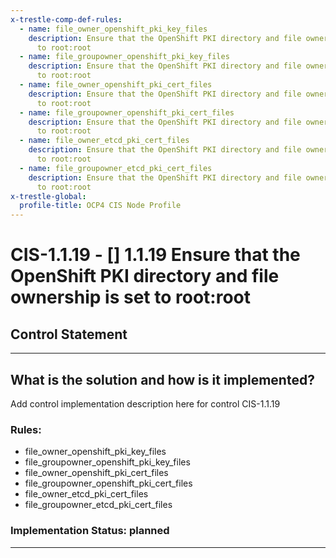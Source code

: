 ```yaml
---
x-trestle-comp-def-rules:
  - name: file_owner_openshift_pki_key_files
    description: Ensure that the OpenShift PKI directory and file ownership is set
      to root:root
  - name: file_groupowner_openshift_pki_key_files
    description: Ensure that the OpenShift PKI directory and file ownership is set
      to root:root
  - name: file_owner_openshift_pki_cert_files
    description: Ensure that the OpenShift PKI directory and file ownership is set
      to root:root
  - name: file_groupowner_openshift_pki_cert_files
    description: Ensure that the OpenShift PKI directory and file ownership is set
      to root:root
  - name: file_owner_etcd_pki_cert_files
    description: Ensure that the OpenShift PKI directory and file ownership is set
      to root:root
  - name: file_groupowner_etcd_pki_cert_files
    description: Ensure that the OpenShift PKI directory and file ownership is set
      to root:root
x-trestle-global:
  profile-title: OCP4 CIS Node Profile
---
```


# CIS-1.1.19 - \[\] 1.1.19 Ensure that the OpenShift PKI directory and file ownership is set to root:root

## Control Statement

______________________________________________________________________

## What is the solution and how is it implemented?

<!-- For implementation status enter one of: implemented, partial, planned, alternative, not-applicable -->

<!-- Note that the list of rules under ### Rules: is read-only and changes will not be captured after assembly to JSON -->

Add control implementation description here for control CIS-1.1.19

### Rules:

  - file_owner_openshift_pki_key_files
  - file_groupowner_openshift_pki_key_files
  - file_owner_openshift_pki_cert_files
  - file_groupowner_openshift_pki_cert_files
  - file_owner_etcd_pki_cert_files
  - file_groupowner_etcd_pki_cert_files

### Implementation Status: planned

______________________________________________________________________
